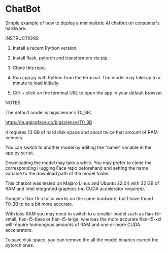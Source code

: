 # ChatBot

Simple example of how to deploy a minimalistic AI chatbot on consumer's hardware.

INSTRUCTIONS

1. Install a recent Python version.

2. Install flask, pytorch and transformers via pip.

2. Clone this repo.

3. Run app.py with Python from the terminal. The model may take up to a minute to load initially.

4. Ctrl + click on the terminal URL to open the app in your default browser.


NOTES

The default model is bigscience's T0_3B:

https://huggingface.co/bigscience/T0_3B

It requires 13 GB of hard disk space and about twice that amount of RAM memory.

You can switch to another model by editing the "name" variable in the app.py script.

Downloading the model may take a while. You may prefer to clone the corresponding Hugging Face repo beforehand and setting the name variable to the download path of the model folder.

This chatbot was tested on Majaro Linux and Ubuntu 22.04 with 32 GB of RAM and Intel integrated graphics (no CUDA accelerator required).

Google's flan-t5-xl also works on the same hardware, but I have found T0_3B to be a bit more accurate. 

With less RAM you may need to switch to a smaller model such as flan-t5-small, flan-t5-base or flan-t5-large, whereas the more accurate flan-t5-xxl will require humongous amounts of RAM and one or more CUDA accelerators.

To save disk space, you can remove the all the model binaries except the pytorch ones.

